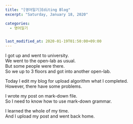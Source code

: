 ```yaml
---
title: "[영어일기]Editing Blog"
excerpt: "Saturday, January 18, 2020"

categories:
  - 영어일기


last_modified_at: 2020-01-19T01:50:00+09:00
---
```

I got up and went to university.  
We went to the open-lab as usual.  
But some people were there.  
So we up to 3 floors and got into another open-lab.  

Today I edit my blog for upload algorithm what I completed.  
However, there have some problems.  

I wrote my post on mark-down file.  
So I need to know how to use mark-down grammar.  

I learned the whole of my time.  
And I upload my post and went back home.  

